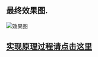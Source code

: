 ## 最终效果图.
![效果图](http://img.blog.csdn.net/20161210144556418?watermark/2/text/aHR0cDovL2Jsb2cuY3Nkbi5uZXQvbG93cHJvZmlsZV9jb2Rpbmc=/font/5a6L5L2T/fontsize/400/fill/I0JBQkFCMA==/dissolve/70/gravity/SouthEast)

## [实现原理过程请点击这里](http://blog.csdn.net/lowprofile_coding/article/details/53558247)

